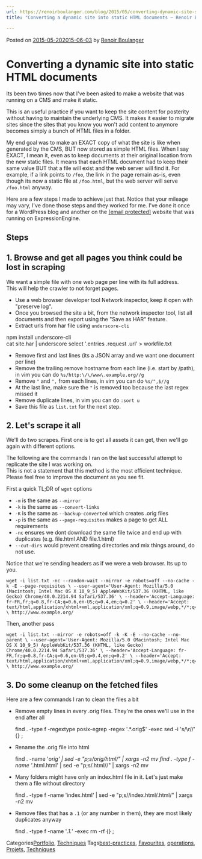 ```yaml
---
url: https://renoirboulanger.com/blog/2015/05/converting-dynamic-site-static-copy/
title: "Converting a dynamic site into static HTML documents – Renoir Boulanger"

---
```


Posted on [2015-05-202015-06-03][0] by [Renoir Boulanger][1]

# Converting a dynamic site into static HTML documents 

Its been two times now that I've been asked to make a website that was running on a CMS and make it static. 

This is an useful practice if you want to keep the site content for posterity without having to maintain the underlying CMS. It makes it easier to migrate sites since the sites that you know you won't add content to anymore becomes simply a bunch of HTML files in a folder. 

My end goal was to make an EXACT copy of what the site is like when generated by the CMS, BUT now stored as simple HTML files. When I say EXACT, I mean it, even as to keep documents at their original location from the new static files. It means that each HTML document had to keep their same value BUT that a file will exist and the web server will find it. For example, if a link points to `/foo`, the link in the page remain as-is, even though its now a static file at `/foo.html`, but the web server will serve `/foo.html` anyway. 

Here are a few steps I made to achieve just that. Notice that your mileage may vary, I've done those steps and they worked for me. I've done it once for a WordPress blog and another on the [\[email protected\]][2] website that was running on ExpressionEngine. 

## Steps 

## 1\. Browse and get all pages you think could be lost in scraping 

We want a simple file with one web page per line with its full address.  
This will help the crawler to not forget pages. 

* Use a web browser developer tool Network inspector, keep it open with "preserve log". 
* Once you browsed the site a bit, from the network inspector tool, list all documents and then export using the "Save as HAR" feature. 
* Extract urls from har file using `underscore-cli` 

npm install underscore-cli  
cat site.har | underscore select '.entries .request .url' \> workfile.txt 
* Remove first and last lines (its a JSON array and we want one document per line) 
* Remove the trailing remove hostname from each line (i.e. start by /path), in vim you can do `%s/http:\/\/www\.example.org//g` 
* Remove `"` and `",` from each lines, in vim you can do `%s/",$//g` 
* At the last line, make sure the `"` is removed too because the last regex missed it 
* Remove duplicate lines, in vim you can do `:sort u` 
* Save this file as `list.txt` for the next step. 

## 2\. Let's scrape it all 

We'll do two scrapes. First one is to get all assets it can get, then we'll go again with different options. 

The following are the commands I ran on the last successful attempt to replicate the site I was working on.  
This is not a statement that this method is the most efficient technique.  
Please feel free to improve the document as you see fit. 

First a quick TL;DR of `wget` options 

* `-m` is the same as `--mirror` 
* `-k` is the same as `--convert-links` 
* `-K` is the same as `--backup-converted` which creates .orig files 
* `-p` is the same as `--page-requisites` makes a page to get ALL requirements 
* `-nc` ensures we dont download the same file twice and end up with duplicates (e.g. file.html AND file.1.html) 
* `--cut-dirs` would prevent creating directories and mix things around, do not use. 

Notice that we're sending headers as if we were a web browser. Its up to you. 
    
    wget -i list.txt -nc --random-wait --mirror -e robots=off --no-cache -k -E --page-requisites \ --user-agent='User-Agent: Mozilla/5.0 (Macintosh; Intel Mac OS X 10_9_5) AppleWebKit/537.36 (KHTML, like Gecko) Chrome/40.0.2214.94 Safari/537.36' \ --header='Accept-Language: fr-FR,fr;q=0.8,fr-CA;q=0.6,en-US;q=0.4,en;q=0.2' \ --header='Accept: text/html,application/xhtml+xml,application/xml;q=0.9,image/webp,*/*;q=0.8' \ http://www.example.org/ 

Then, another pass 
    
    wget -i list.txt --mirror -e robots=off -k -K -E --no-cache --no-parent \ --user-agent='User-Agent: Mozilla/5.0 (Macintosh; Intel Mac OS X 10_9_5) AppleWebKit/537.36 (KHTML, like Gecko) Chrome/40.0.2214.94 Safari/537.36' \ --header='Accept-Language: fr-FR,fr;q=0.8,fr-CA;q=0.6,en-US;q=0.4,en;q=0.2' \ --header='Accept: text/html,application/xhtml+xml,application/xml;q=0.9,image/webp,*/*;q=0.8' \ http://www.example.org/ 

## 3\. Do some cleanup on the fetched files 

Here are a few commands I ran to clean the files a bit 

* Remove empty lines in every .orig files. They're the ones we'll use in the end after all 
    
    find . -type f -regextype posix-egrep -regex '.*\.orig$' -exec sed -i 's/\r//' {} \; 

* Rename the .orig file into html 
    
    find . -name '*orig' | sed -e "p;s/orig/html/" | xargs -n2 mv find . -type f -name '*\.html\.html' | sed -e "p;s/\.html//" | xargs -n2 mv 

* Many folders might have only an index.html file in it. Let's just make them a file without directory 
    
    find . -type f -name 'index.html' | sed -e "p;s/\/index\.html/.html/" | xargs -n2 mv 

* Remove files that has a `.1` (or any number in them), they are most likely duplicates anyway 
    
    find . -type f -name '*\.1\.*' -exec rm -rf {} \; 

Categories[Portfolio][3], [Techniques][4] Tags[best-practices][5], [Favourites][6], [operations][7], [Projets][8], [Techniques][9] 

[0]: https://renoirboulanger.com/blog/2015/05/converting-dynamic-site-static-copy/
[1]: https://renoirboulanger.com/blog/author/renoirb/
[2]: http://www.webat25.org/
[3]: https://renoirboulanger.com/blog/category/portfolio/
[4]: https://renoirboulanger.com/blog/category/techniques/
[5]: https://renoirboulanger.com/blog/tag/best-practices/
[6]: https://renoirboulanger.com/blog/tag/favourites/
[7]: https://renoirboulanger.com/blog/tag/operations/
[8]: https://renoirboulanger.com/blog/tag/projets/
[9]: https://renoirboulanger.com/blog/tag/techniques/
